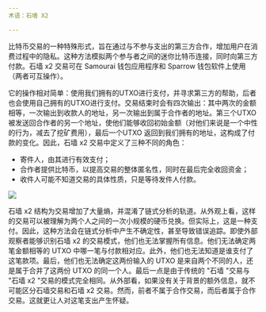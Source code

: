 ```yaml
---
术语：石墙 X2

---
```

比特币交易的一种特殊形式，旨在通过与不参与支出的第三方合作，增加用户在消费过程中的隐私。这种方法模拟两个参与者之间的迷你比特币连接，同时向第三方付款。石墙 x2 交易可在 Samourai 钱包应用程序和 Sparrow 钱包软件上使用（两者可互操作）。

它的操作相对简单：使用我们拥有的UTXO进行支付，并寻求第三方的帮助，后者也会使用自己拥有的UTXO进行支付。交易结束时会有四次输出：其中两次的金额相等，一次输出到收款人的地址，另一次输出到属于合作者的地址。第三个UTXO 被发送回合作者的另一个地址，使他们能够收回初始金额（对他们来说是一个中性的行为，减去了挖矿费用），最后一个UTXO 返回到我们拥有的地址，这构成了付款的变化。因此，石墙 x2 交易中定义了三种不同的角色：


- 寄件人，由其进行有效支付；
- 合作者提供比特币，以提高交易的整体匿名性，同时在最后完全收回资金；
- 收件人可能不知道交易的具体性质，只是等待发件人付款。

![](../../dictionnaire/assets/3.webp)

石墙 x2 结构为交易增加了大量熵，并混淆了链式分析的轨道。从外观上看，这样的交易可以被理解为两个人之间的一次小规模的硬币兑换。但实际上，这是一种支付。因此，这种方法会在链式分析中产生不确定性，甚至导致错误追踪。即使外部观察者能够识别石墙 x2 的交易模式，他们也无法掌握所有信息。他们无法确定两笔金额相等的 UTXO 中哪一笔与付款相对应。此外，他们也无法知道是谁支付了这笔款项。最后，他们也无法确定这两份输入的 UTXO 是来自两个不同的人，还是属于合并了这两份 UTXO 的同一个人。最后一点是由于传统的 "石墙 "交易与 "石墙 x2 "交易的模式完全相同。从外部看，如果没有关于背景的额外信息，就不可能区分石墙交易和石墙 x2 交易。然而，前者不属于合作交易，而后者属于合作交易。这就更让人对这笔支出产生怀疑。